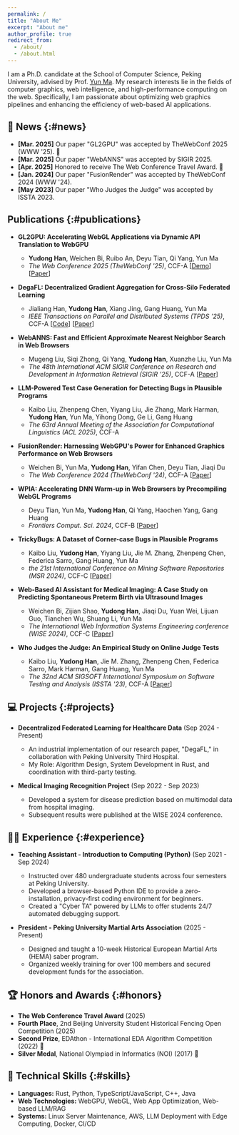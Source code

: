 ```yaml
---
permalink: /
title: "About Me"
excerpt: "About me"
author_profile: true
redirect_from: 
  - /about/
  - /about.html
---
```


I am a Ph.D. candidate at the School of Computer Science, Peking University, advised by Prof. [Yun Ma](https://scholar.google.com/citations?user=1hnJ3TgAAAAJ&hl=en). My research interests lie in the fields of computer graphics, web intelligence, and high-performance computing on the web. Specifically, I am passionate about optimizing web graphics pipelines and enhancing the efficiency of web-based AI applications. 

## 📝 News {:#news}
- **[Mar. 2025]** Our paper "GL2GPU" was accepted by TheWebConf 2025 (WWW '25). 🎉
- **[Mar. 2025]** Our paper "WebANNS" was accepted by SIGIR 2025. 
- **[Apr. 2025]** Honored to receive The Web Conference Travel Award. 🏅
- **[Jan. 2024]** Our paper "FusionRender" was accepted by TheWebConf 2024 (WWW '24). 
- **[May 2023]** Our paper "Who Judges the Judge" was accepted by ISSTA 2023. 

## Publications {:#publications}

* **GL2GPU: Accelerating WebGL Applications via Dynamic API Translation to WebGPU** 
    * **Yudong Han**, Weichen Bi, Ruibo An, Deyu Tian, Qi Yang, Yun Ma 
    * *The Web Conference 2025 (TheWebConf '25)*, CCF-A 
    \[[Demo](https://gl2gpu.hanyd.site)] \[[Paper](https://doi.org/10.1145/3696410.3714785)] 

* **DegaFL: Decentralized Gradient Aggregation for Cross-Silo Federated Learning** 
    * Jialiang Han, **Yudong Han**, Xiang Jing, Gang Huang, Yun Ma 
    * *IEEE Transactions on Parallel and Distributed Systems (TPDS '25)*, CCF-A 
    \[[Code](https://github.com/yudshj/defl-hotstuff)] \[[Paper](https://doi.org/10.1109/TPDS.2024.3501581)] 

* **WebANNS: Fast and Efficient Approximate Nearest Neighbor Search in Web Browsers** 
    * Mugeng Liu, Siqi Zhong, Qi Yang, **Yudong Han**, Xuanzhe Liu, Yun Ma 
    * *The 48th International ACM SIGIR Conference on Research and Development in Information Retrieval (SIGIR '25)*, CCF-A \[[Paper](https://doi.org/10.1145/3726302.3730115)]

* **LLM-Powered Test Case Generation for Detecting Bugs in Plausible Programs** 
    * Kaibo Liu, Zhenpeng Chen, Yiyang Liu, Jie Zhang, Mark Harman, **Yudong Han**, Yun Ma, Yihong Dong, Ge Li, Gang Huang 
    * *The 63rd Annual Meeting of the Association for Computational Linguistics (ACL 2025)*, CCF-A

* **FusionRender: Harnessing WebGPU's Power for Enhanced Graphics Performance on Web Browsers** 
    * Weichen Bi, Yun Ma, **Yudong Han**, Yifan Chen, Deyu Tian, Jiaqi Du 
    * *The Web Conference 2024 (TheWebConf '24)*, CCF-A \[[Paper](https://doi.org/10.1145/3589334.3645395)]

* **WPIA: Accelerating DNN Warm-up in Web Browsers by Precompiling WebGL Programs** 
    * Deyu Tian, Yun Ma, **Yudong Han**, Qi Yang, Haochen Yang, Gang Huang 
    * *Frontiers Comput. Sci. 2024*, CCF-B \[[Paper](https://doi.org/10.1007/s11704-024-40066-w)]

* **TrickyBugs: A Dataset of Corner-case Bugs in Plausible Programs** 
    * Kaibo Liu, **Yudong Han**, Yiyang Liu, Jie M. Zhang, Zhenpeng Chen, Federica Sarro, Gang Huang, Yun Ma 
    * *the 21st International Conference on Mining Software Repositories (MSR 2024)*, CCF-C \[[Paper](https://doi.org/10.1145/3643991.3644870)]

* **Web-Based Al Assistant for Medical Imaging: A Case Study on Predicting Spontaneous Preterm Birth via Ultrasound Images** 
    * Weichen Bi, Zijian Shao, **Yudong Han**, Jiaqi Du, Yuan Wei, Lijuan Guo, Tianchen Wu, Shuang Li, Yun Ma 
    * *The International Web Information Systems Engineering conference (WISE 2024)*, CCF-C \[[Paper](https://doi.org/10.1007/978-981-96-0573-6_22)]

* **Who Judges the Judge: An Empirical Study on Online Judge Tests** 
    * Kaibo Liu, **Yudong Han**, Jie M. Zhang, Zhenpeng Chen, Federica Sarro, Mark Harman, Gang Huang, Yun Ma 
    * *The 32nd ACM SIGSOFT International Symposium on Software Testing and Analysis (ISSTA '23)*, CCF-A \[[Paper](https://doi.org/10.5281/zenodo.7977256)]


## 💻 Projects {:#projects}

* **Decentralized Federated Learning for Healthcare Data** (Sep 2024 - Present) 
    * An industrial implementation of our research paper, "DegaFL," in collaboration with Peking University Third Hospital. 
    * My Role: Algorithm Design, System Development in Rust, and coordination with third-party testing. 

* **Medical Imaging Recognition Project** (Sep 2022 - Sep 2023) 
    * Developed a system for disease prediction based on multimodal data from hospital imaging. 
    * Subsequent results were published at the WISE 2024 conference. 

## 👨‍🏫 Experience {:#experience}

* **Teaching Assistant - Introduction to Computing (Python)** (Sep 2021 - Sep 2024) 
    * Instructed over 480 undergraduate students across four semesters at Peking University. 
    * Developed a browser-based Python IDE to provide a zero-installation, privacy-first coding environment for beginners. 
    * Created a "Cyber TA" powered by LLMs to offer students 24/7 automated debugging support. 

* **President - Peking University Martial Arts Association** (2025 - Present) 
    * Designed and taught a 10-week Historical European Martial Arts (HEMA) saber program. 
    * Organized weekly training for over 100 members and secured development funds for the association. 

## 🏆 Honors and Awards  {:#honors}

* **The Web Conference Travel Award** (2025) 
* **Fourth Place**, 2nd Beijing University Student Historical Fencing Open Competition (2025) 
* **Second Prize**, EDAthon - International EDA Algorithm Competition (2022) 🥈
* **Silver Medal**, National Olympiad in Informatics (NOI) (2017) 🥈

## 🔧 Technical Skills {:#skills}

* **Languages:** Rust, Python, TypeScript/JavaScript, C++, Java 
* **Web Technologies:** WebGPU, WebGL, Web App Optimization, Web-based LLM/RAG 
* **Systems:** Linux Server Maintenance, AWS, LLM Deployment with Edge Computing, Docker, CI/CD
